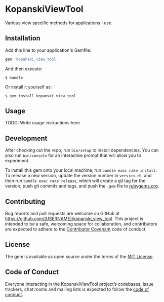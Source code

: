 # KopanskiViewTool

Various view specific methods for applications I use.

## Installation

Add this line to your application's Gemfile:

```ruby
gem 'kopanski_view_tool'
```

And then execute:

    $ bundle

Or install it yourself as:

    $ gem install kopanski_view_tool

## Usage

TODO: Write usage instructions here

## Development

After checking out the repo, run `bin/setup` to install dependencies. You can also run `bin/console` for an interactive prompt that will allow you to experiment.

To install this gem onto your local machine, run `bundle exec rake install`. To release a new version, update the version number in `version.rb`, and then run `bundle exec rake release`, which will create a git tag for the version, push git commits and tags, and push the `.gem` file to [rubygems.org](https://rubygems.org).

## Contributing

Bug reports and pull requests are welcome on GitHub at https://github.com/[USERNAME]/kopanski_view_tool. This project is intended to be a safe, welcoming space for collaboration, and contributors are expected to adhere to the [Contributor Covenant](http://contributor-covenant.org) code of conduct.

## License

The gem is available as open source under the terms of the [MIT License](http://opensource.org/licenses/MIT).

## Code of Conduct

Everyone interacting in the KopanskiViewTool project’s codebases, issue trackers, chat rooms and mailing lists is expected to follow the [code of conduct](https://github.com/[USERNAME]/kopanski_view_tool/blob/master/CODE_OF_CONDUCT.md).
